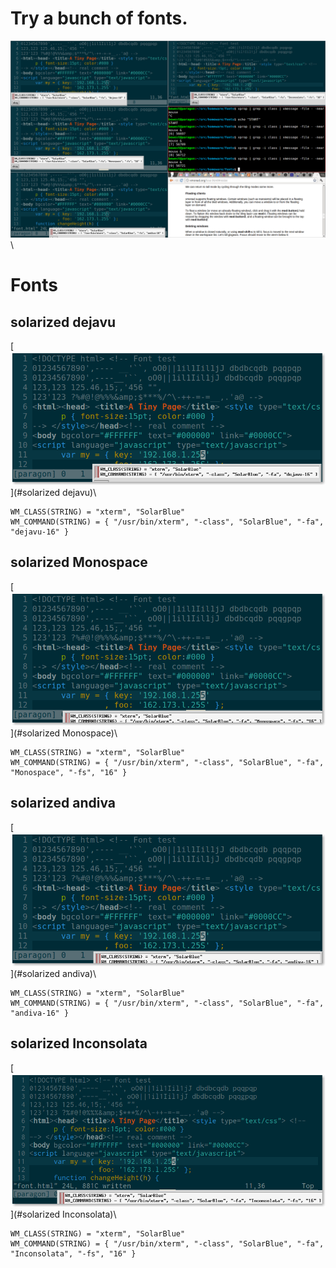 
# Try a bunch of fonts.

[![solarized font test](https://github.com/bewest/homeware/raw/master/fonts/font-test-2012-09-22.png)](#fonts)\

# Fonts

## solarized dejavu

[![dejavu-16](https://github.com/bewest/homeware/raw/master/fonts/font-dejavu-16.png)](#solarized dejavu)\

```
WM_CLASS(STRING) = "xterm", "SolarBlue"
WM_COMMAND(STRING) = { "/usr/bin/xterm", "-class", "SolarBlue", "-fa", "dejavu-16" }
```

## solarized Monospace

[![monospace-16](https://github.com/bewest/homeware/raw/master/fonts/font-monospace-16.png)](#solarized Monospace)\

```
WM_CLASS(STRING) = "xterm", "SolarBlue"
WM_COMMAND(STRING) = { "/usr/bin/xterm", "-class", "SolarBlue", "-fa", "Monospace", "-fs", "16" }
```

## solarized andiva

[![andiva-16](https://github.com/bewest/homeware/raw/master/fonts/font-andiva-16.png)](#solarized andiva)\

```
WM_CLASS(STRING) = "xterm", "SolarBlue"
WM_COMMAND(STRING) = { "/usr/bin/xterm", "-class", "SolarBlue", "-fa", "andiva-16" }
```

## solarized Inconsolata

[![inconsolata-16](https://github.com/bewest/homeware/raw/master/fonts/font-inconsolata-16.png)](#solarized Inconsolata)\

```
WM_CLASS(STRING) = "xterm", "SolarBlue"
WM_COMMAND(STRING) = { "/usr/bin/xterm", "-class", "SolarBlue", "-fa", "Inconsolata", "-fs", "16" }
```

